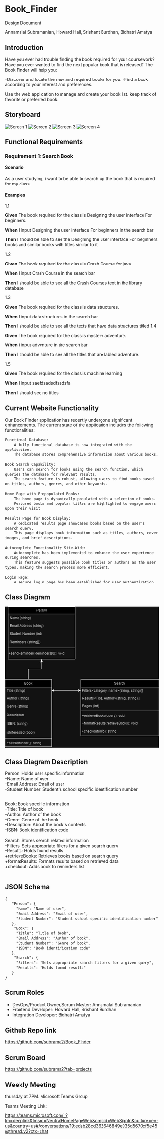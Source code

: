# Book_Finder
Design Document  
  
Annamalai Subramanian, Howard Hall, Srishant Burdhan, Bidhatri Amatya

## Introduction
Have you ever had trouble finding the book required for your coursework? Have you ever wanted to find the next popular book that is released? The Book Finder will help you:

-Discover and locate the new and required books for you.
-Find a book according to your interest and preferences.

Use the web application to manage and create your book list. keep track of favorite or preferred book.

## Storyboard

![Screen 1](https://github.com/subrama2/Book_Finder/assets/113551683/23365342-9efc-4bc2-822d-d552de59e6d2)
![Screen 2](https://github.com/subrama2/Book_Finder/assets/113551683/68fbff1d-8428-46d5-9e0e-f9ac8ad5f9d2)
![Screen 3](https://github.com/subrama2/Book_Finder/assets/113551683/760a0970-dffd-4cad-bff0-aae2c688f5c1)
![Screen 4](https://github.com/subrama2/Book_Finder/assets/113551683/ed080b01-8b69-49e4-a6f4-fbb8c8fc8d1b)

## Functional Requirements

### Requirement 1: Search Book

#### Scenario
As a user studying, i want to be able to search up the book that is required for my class.

#### Examples

1.1
  
**Given** The book required for the class is Designing the user interface For beginners.

**When** I input Designing the user interface For beginners in the search bar

**Then**  I should be able to see the Designing the user interface For beginners books and similar books with titles similar to it
  
1.2
  
**Given** The book required for the class is Crash Course for java.

**When** I input Crash Course in the search bar

**Then**   I should be able to see all the Crash Courses text in the library database
  
1.3
  
**Given** The book required for the class is data structures.

**When** I input data structures in the search bar

**Then**   I should be able to see all the texts that have data structures titled
1.4
  
**Given** The book required for the class is mystery adventure.

**When** I input adventure in the search bar

**Then**   I should be able to see all the titles that are labled adventure.
 
1.5

**Given** The book required for the class is machine learning

**When** I input saefdsadsdfsadsfa

**Then**   I should see no titles

## Current Website Functionality
Our Book Finder application has recently undergone significant enhancements. The current state of the application includes the following functionalities:

    Functional Database:
        A fully functional database is now integrated with the application.
        The database stores comprehensive information about various books.

    Book Search Capability:
        Users can search for books using the search function, which queries the database for relevant results.
        The search feature is robust, allowing users to find books based on titles, authors, genres, and other keywords.

    Home Page with Prepopulated Books:
        The home page is dynamically populated with a selection of books.
        Featured books and popular titles are highlighted to engage users upon their visit.

    Results Page for Book Display:
        A dedicated results page showcases books based on the user's search query.
        This page displays book information such as titles, authors, cover images, and brief descriptions.

    Autocomplete Functionality Site-Wide:
        Autocomplete has been implemented to enhance the user experience during searches.
        This feature suggests possible book titles or authors as the user types, making the search process more efficient.

    Login Page:
        A secure login page has been established for user authentication.  
## Class Diagram
 ![Class Diagram](https://github.com/subrama2/Book_Finder/blob/main/BookFinder%20Class%20Diagram%20(1).jpg)
 ## Class Diagram Description
Person: Holds user specific information<br />
-Name: Name of user<br />
-Email Address: Email of user<br />
-Student Number: Student's school specific identification number<br />

<br />
Book: Book specific information<br />
-Title: Title of book<br />
-Author: Author of the book<br />
-Genre: Genre of the book<br />
-Description: About the book's contents<br />
-ISBN: Book identification code<br />
<br />
Search: Stores search related information<br />
-Filters: Sets appropriate filters for a given search query<br />
-Results: Holds found results<br />
+retrieveBooks: Retrieves books based on search query<br />
+formatResults: Formats results based on retrieved data<br />
+checkout: Adds book to reminders list<br />
<br />

## JSON Schema
```
{
   "Person": {
     "Name": "Name of user",
     "Email Address": "Email of user",
     "Student Number": "Student school specific identification number"
   },
    "Book": {
     "Title": "Title of book",
     "Email Address": "Author of book",
     "Student Number": "Genre of book",
     "ISBN": "Book identification code"
   },
    "Search": {
     "Filters": "Sets appropriate search filters for a given query",
     "Results": "Holds found results"
   }   
}
```


## Scrum Roles

* DevOps/Product Owner/Scrum Master: Annamalai Subramanian
* Frontend Developer: Howard Hall, Srishant Burdhan
* Integration Developer: Bidhatri Amatya

## Github Repo link

https://github.com/subrama2/Book_Finder

## Scrum Board
https://github.com/subrama2?tab=projects

## Weekly Meeting

thursday at 7PM. Microsoft Teams Group

Teams Meeting Link:

[https://teams.microsoft.com/_?lm=deeplink&lmsrc=NeutralHomePageWeb&cmpid=WebSignIn&culture=en-us&country=us#/conversations/19:edab28cd362646849e935d5670cf5e45@thread.v2?ctx=chat
](https://teams.microsoft.com/_?lm=deeplink&lmsrc=NeutralHomePageWeb&cmpid=WebSignIn&culture=en-us&country=us#/school/conversations/Group%202?threadId=19:c648c66d20844dcdabba684b3c4b365f@thread.tacv2&ctx=channel)


